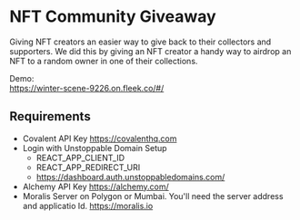 # NFT Community Giveaway

Giving NFT creators an easier way to give back to their collectors and supporters. We did this by giving an NFT creator a handy way to airdrop an NFT to a random owner in one of their collections.

Demo:  
https://winter-scene-9226.on.fleek.co/#/  

## Requirements

- Covalent API Key https://covalenthq.com
- Login with Unstoppable Domain Setup
  - REACT_APP_CLIENT_ID
  - REACT_APP_REDIRECT_URI
  - https://dashboard.auth.unstoppabledomains.com/
- Alchemy API Key https://alchemy.com/
- Moralis Server on Polygon or Mumbai.
  You'll need the server address and applicatio Id. https://moralis.io
